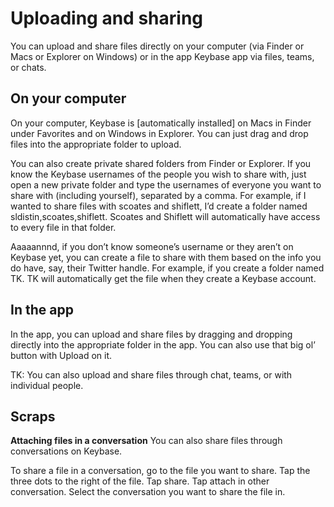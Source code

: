 # Uploading and sharing 
You can upload and share files directly on your computer (via Finder or Macs or Explorer on Windows) or in the app Keybase app via files, teams, or chats. 

## On your computer
On your computer, Keybase is [automatically installed] on Macs in Finder under Favorites and on Windows in Explorer. You can just drag and drop files into the appropriate folder to upload. 

You can also create private shared folders from Finder or Explorer. If you know the Keybase usernames of the people you wish to share with, just open a new private folder and type the usernames of everyone you want to share with (including yourself), separated by a comma. For example, if I wanted to share files with scoates and shiflett, I’d create a folder named sldistin,scoates,shiflett. Scoates and Shiflett will automatically have access to every file in that folder. 

Aaaaannnd, if you don’t know someone’s username or they aren’t on Keybase yet, you can create a file to share with them based on the info you do have, say, their Twitter handle. For example, if you create a folder named TK. TK will automatically get the file when they create a Keybase account.

## In the app
In the app, you can upload and share files by dragging and dropping directly into the appropriate folder in the app. You can also use that big ol’ button with Upload on it.

TK: You can also upload and share files through chat, teams, or with individual people.


## Scraps
**Attaching files in a conversation**
You can also share files through conversations on Keybase.

To share a file in a conversation, go to the file you want to share. Tap the three dots to the right of the file. Tap share. Tap attach in other conversation. Select the conversation you want to share the file in.
